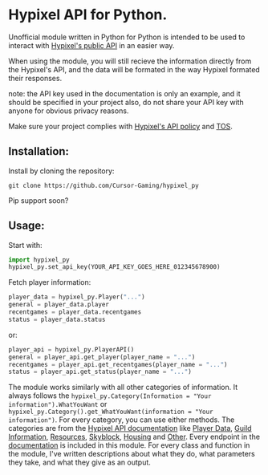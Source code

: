 # Hypixel API for Python.

Unofficial module written in Python for Python is intended to be used to interact with [Hypixel's public API](https://api.hypixel.net") in an easier way.

When using the module, you will still recieve the information directly from the Hypixel's API, and the data will be formated in the way Hypixel formated their responses.

note: the API key used in the documentation is only an example, and it should be specified in your project also, do not share your API key with anyone for obvious privacy reasons.

Make sure your project complies with [Hypixel's API policy](https://developers.hypixel.net/policies) and [TOS](https://hypixel.net/tos).

## Installation:

Install by cloning the repository:
```
git clone https://github.com/Cursor-Gaming/hypixel_py
```
Pip support soon?

## Usage:

Start with:

```python
import hypixel_py
hypixel_py.set_api_key(YOUR_API_KEY_GOES_HERE_012345678900)
```

Fetch player information:

```python
player_data = hypixel_py.Player("...")
general = player_data.player
recentgames = player_data.recentgames
status = player_data.status
```
or:
```python
player_api = hypixel_py.PlayerAPI()
general = player_api.get_player(player_name = "...")
recentgames = player_api.get_recentgames(player_name = "...")
status = player_api.get_status(player_name = "...")
```

The module works similarly with all other categories of information.
It always follows the ``hypixel_py.Category(Information = "Your information").WhatYouWant`` or ``hypixel_py.Category().get_WhatYouWant(information = "Your information")``.
For every category, you can use either methods. The categories are from the [Hypixel API documentation](https://api.hypixel.net) like [Player Data](https://api.hypixel.net/#tag/Player-Data), [Guild Information](https://api.hypixel.net/#tag/Player-Data/paths/~1v2~1guild/get),
[Resources](https://api.hypixel.net/#tag/Resources), [Skyblock](https://api.hypixel.net/#tag/SkyBlock), [Housing](https://api.hypixel.net/#tag/Housing) and [Other](https://api.hypixel.net/#tag/Other). Every endpoint in the [documentation](https://api.hypixel.net) is included
in this module.
For every class and function in the module, I've written descriptions about what they do, what parameters they take,
and what they give as an output.